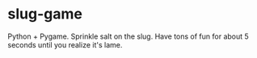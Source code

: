 # slug-game
Python + Pygame. Sprinkle salt on the slug. Have tons of fun for about 5 seconds until you realize it's lame.
